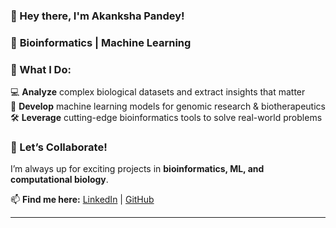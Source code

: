 
### 👋 Hey there, I'm Akanksha Pandey!
### 🔬 **Bioinformatics | Machine Learning**  

### 🧬 What I Do:  
💻 **Analyze** complex biological datasets and extract insights that matter  
🧠 **Develop** machine learning models for genomic research & biotherapeutics  
🛠 **Leverage** cutting-edge bioinformatics tools to solve real-world problems  

### 🚀 Let’s Collaborate!  
I’m always up for exciting projects in **bioinformatics, ML, and computational biology**.  

📫 **Find me here:** [LinkedIn](https://linkedin.com/in/pandey-aka) | [GitHub](https://github.com/akankshapandey00)  

---
